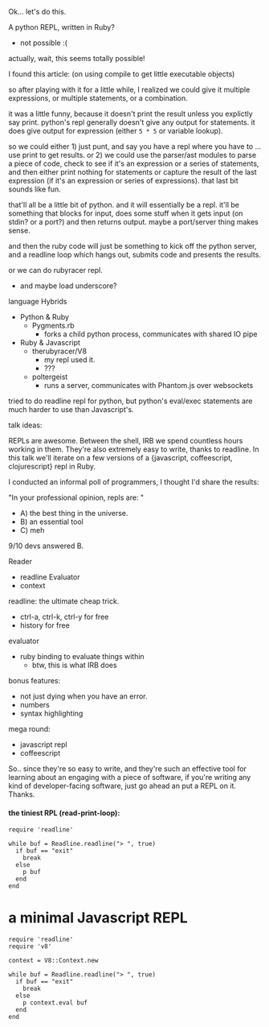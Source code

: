 Ok... let's do this.

A python REPL, written in Ruby?
  - not possible :(

actually, wait, this seems totally possible!

I found this article: (on using compile to get little executable objects)

so after playing with it for a little while, I realized we could give it multiple expressions, or multiple statements, or a combination.

it was a little funny, because it doesn't print the result unless you explictly say print. python's repl generally doesn't give any output for statements. it does give output for expression (either `5 * 5` or variable lookup).

so we could either 1) just punt, and say you have a repl where you have to ... use print to get results. or 2) we could use the parser/ast modules to parse a piece of code, check to see if it's an expression or a series of statements, and then either print nothing for statements or capture the result of the last expression (if it's an expression or series of expressions). that last bit sounds like fun.

that'll all be a little bit of python. and it will essentially be a repl. it'll be something that blocks for input, does some stuff when it gets input (on stdin? or a port?) and then returns output. maybe a port/server thing makes sense.

and then the ruby code will just be something to kick off the python server, and a readline loop which hangs out, submits code and presents the results.



or we can do rubyracer repl.
  - and maybe load underscore?

language Hybrids
  - Python & Ruby
    - Pygments.rb
      - forks a child python process, communicates with shared IO pipe
  - Ruby & Javascript
    - therubyracer/V8
      - my repl used it.
      - ???
    - poltergeist
      - runs a server, communicates with Phantom.js over websockets

tried to do readline repl for python, but python's eval/exec statements are much harder to use than Javascript's.

talk ideas:

REPLs are awesome. Between the shell, IRB we spend countless hours working in them. They're also extremely easy to write, thanks to readline. In this talk we'll iterate on a few versions of a {javascript, coffeescript, clojurescript} repl in Ruby.

I conducted an informal poll of programmers, I thought I'd share the results:

"In your professional opinion, repls are: "
 - A) the best thing in the universe.
 - B) an essential tool
 - C) meh

9/10 devs answered B.

Reader
  - readline
Evaluator
  - context

readline: the ultimate cheap trick.
  - ctrl-a, ctrl-k, ctrl-y for free
  - history for free

evaluator
  - ruby binding to evaluate things within
    - btw, this is what IRB does

bonus features:
  - not just dying when you have an error.
  - numbers
  - syntax highlighting

mega round:
  - javascript repl
  - coffeescript

So.. since they're so easy to write, and they're such an effective tool for learning about an engaging with a piece of software, if you're writing any kind of developer-facing software, just go ahead an put a REPL on it. Thanks.


#### the tiniest RPL (read-print-loop):

```
require 'readline'

while buf = Readline.readline("> ", true)
  if buf == "exit"
    break
  else
    p buf
  end
end
```

# a minimal Javascript REPL

```
require 'readline'
require 'v8'

context = V8::Context.new

while buf = Readline.readline("> ", true)
  if buf == "exit"
    break
  else
    p context.eval buf
  end
end
```

